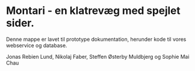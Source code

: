 # Montari - en klatrevæg med spejlet sider.

Denne mappe er lavet til prototype dokumentation, herunder kode til vores webservice og database.

Jonas Rebien Lund, Nikolaj Faber, Steffen Østerby Muldbjerg og Sophie Mai Chau
